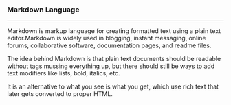 ### Markdown Language ### 
------
Markdown is markup language for creating formatted text using a plain text editor.Markdown is widely used in blogging, instant messaging, online forums, collaborative software, documentation pages, and readme files.

The idea behind Markdown is that plain text documents should be readable without tags mussing everything up, but there should still be ways to add text modifiers like lists, bold, italics, etc. 

It is an alternative to what you see is what you get, which use rich text that later gets converted to proper HTML.

